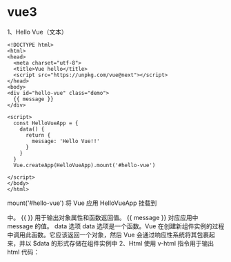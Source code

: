 # vue3
1、Hello Vue（文本）
```
<!DOCTYPE html>
<html>
<head>
  <meta charset="utf-8">
  <title>Vue hello</title>
  <script src="https://unpkg.com/vue@next"></script>
</head>
<body>
<div id="hello-vue" class="demo">
  {{ message }}
</div>

<script>
  const HelloVueApp = {
    data() {
      return {
        message: 'Hello Vue!!'
      }
    }
  }
  Vue.createApp(HelloVueApp).mount('#hello-vue')

</script>
</body>
</html>
```
mount('#hello-vue') 将 Vue 应用 HelloVueApp 挂载到 <div id="hello-vue"></div> 中。
{{ }} 用于输出对象属性和函数返回值。
{{ message }} 对应应用中 message 的值。
data 选项
data 选项是一个函数。Vue 在创建新组件实例的过程中调用此函数。它应该返回一个对象，然后 Vue 会通过响应性系统将其包裹起来，并以 $data 的形式存储在组件实例中
2、Html
使用 v-html 指令用于输出 html 代码：
